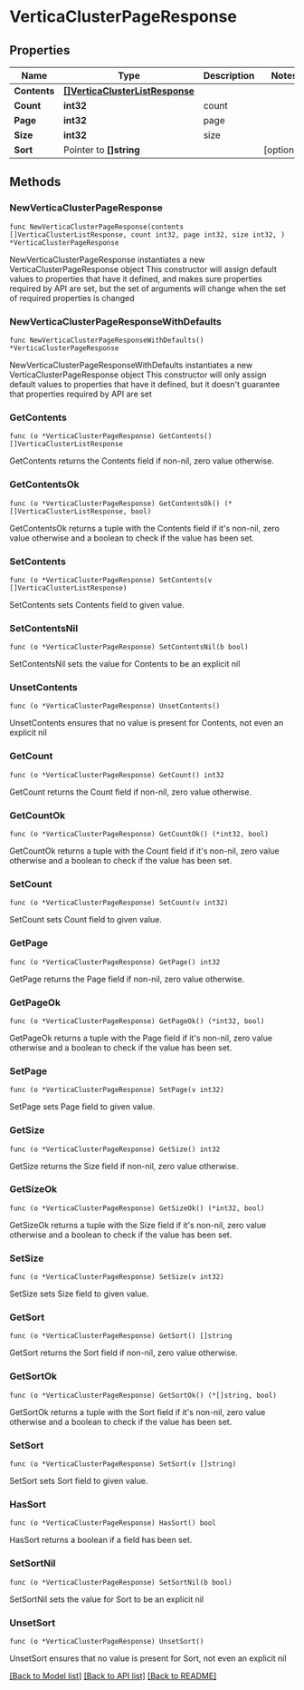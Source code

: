 # VerticaClusterPageResponse

## Properties

Name | Type | Description | Notes
------------ | ------------- | ------------- | -------------
**Contents** | [**[]VerticaClusterListResponse**](VerticaClusterListResponse.md) |  | 
**Count** | **int32** | count | 
**Page** | **int32** | page | 
**Size** | **int32** | size | 
**Sort** | Pointer to **[]string** |  | [optional] 

## Methods

### NewVerticaClusterPageResponse

`func NewVerticaClusterPageResponse(contents []VerticaClusterListResponse, count int32, page int32, size int32, ) *VerticaClusterPageResponse`

NewVerticaClusterPageResponse instantiates a new VerticaClusterPageResponse object
This constructor will assign default values to properties that have it defined,
and makes sure properties required by API are set, but the set of arguments
will change when the set of required properties is changed

### NewVerticaClusterPageResponseWithDefaults

`func NewVerticaClusterPageResponseWithDefaults() *VerticaClusterPageResponse`

NewVerticaClusterPageResponseWithDefaults instantiates a new VerticaClusterPageResponse object
This constructor will only assign default values to properties that have it defined,
but it doesn't guarantee that properties required by API are set

### GetContents

`func (o *VerticaClusterPageResponse) GetContents() []VerticaClusterListResponse`

GetContents returns the Contents field if non-nil, zero value otherwise.

### GetContentsOk

`func (o *VerticaClusterPageResponse) GetContentsOk() (*[]VerticaClusterListResponse, bool)`

GetContentsOk returns a tuple with the Contents field if it's non-nil, zero value otherwise
and a boolean to check if the value has been set.

### SetContents

`func (o *VerticaClusterPageResponse) SetContents(v []VerticaClusterListResponse)`

SetContents sets Contents field to given value.


### SetContentsNil

`func (o *VerticaClusterPageResponse) SetContentsNil(b bool)`

 SetContentsNil sets the value for Contents to be an explicit nil

### UnsetContents
`func (o *VerticaClusterPageResponse) UnsetContents()`

UnsetContents ensures that no value is present for Contents, not even an explicit nil
### GetCount

`func (o *VerticaClusterPageResponse) GetCount() int32`

GetCount returns the Count field if non-nil, zero value otherwise.

### GetCountOk

`func (o *VerticaClusterPageResponse) GetCountOk() (*int32, bool)`

GetCountOk returns a tuple with the Count field if it's non-nil, zero value otherwise
and a boolean to check if the value has been set.

### SetCount

`func (o *VerticaClusterPageResponse) SetCount(v int32)`

SetCount sets Count field to given value.


### GetPage

`func (o *VerticaClusterPageResponse) GetPage() int32`

GetPage returns the Page field if non-nil, zero value otherwise.

### GetPageOk

`func (o *VerticaClusterPageResponse) GetPageOk() (*int32, bool)`

GetPageOk returns a tuple with the Page field if it's non-nil, zero value otherwise
and a boolean to check if the value has been set.

### SetPage

`func (o *VerticaClusterPageResponse) SetPage(v int32)`

SetPage sets Page field to given value.


### GetSize

`func (o *VerticaClusterPageResponse) GetSize() int32`

GetSize returns the Size field if non-nil, zero value otherwise.

### GetSizeOk

`func (o *VerticaClusterPageResponse) GetSizeOk() (*int32, bool)`

GetSizeOk returns a tuple with the Size field if it's non-nil, zero value otherwise
and a boolean to check if the value has been set.

### SetSize

`func (o *VerticaClusterPageResponse) SetSize(v int32)`

SetSize sets Size field to given value.


### GetSort

`func (o *VerticaClusterPageResponse) GetSort() []string`

GetSort returns the Sort field if non-nil, zero value otherwise.

### GetSortOk

`func (o *VerticaClusterPageResponse) GetSortOk() (*[]string, bool)`

GetSortOk returns a tuple with the Sort field if it's non-nil, zero value otherwise
and a boolean to check if the value has been set.

### SetSort

`func (o *VerticaClusterPageResponse) SetSort(v []string)`

SetSort sets Sort field to given value.

### HasSort

`func (o *VerticaClusterPageResponse) HasSort() bool`

HasSort returns a boolean if a field has been set.

### SetSortNil

`func (o *VerticaClusterPageResponse) SetSortNil(b bool)`

 SetSortNil sets the value for Sort to be an explicit nil

### UnsetSort
`func (o *VerticaClusterPageResponse) UnsetSort()`

UnsetSort ensures that no value is present for Sort, not even an explicit nil

[[Back to Model list]](../README.md#documentation-for-models) [[Back to API list]](../README.md#documentation-for-api-endpoints) [[Back to README]](../README.md)


